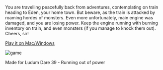 You are travelling peacefully back from adventures, contemplating on train heading to Eden, your home town.
But beware, as the train is attacked by roaming hordes of monsters. Even more unfortunately, main engine was damaged, and you are losing power.
Keep the engine running with burning inventory on train, and even monsters (if you manage to knock them out). Cheers, sir!

[Play it on Mac/Windows](http://gamejolt.com/games/sir_running_out_of_power/273013)

![](https://static.jam.vg/raw/bb5/2/z/5ecf.png "game")

Made for Ludum Dare 39 - Running out of power
